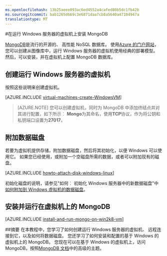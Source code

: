 ```yaml
---
ms.openlocfilehash: 13b25aeee093ac6ed4552a4cafed80b5dc1fb42b
ms.sourcegitcommit: bab1265d669c3e6871daa7cb8a5640a47104947a
translationtype: MT
---
```

<properties
    pageTitle="在 Windows 服务器的虚拟机上安装 MongoDB"
    description="了解如何在运行 Windows Azure 虚拟机上安装 MongoDB。"
    services="virtual-machines"
    documentationCenter=""
    authors="dsk-2015"
    manager="timlt"
    editor="tysonn"
    tags="azure-service-management"/>

<tags
    ms.service="virtual-machines"
    ms.workload="infrastructure-services"
    ms.tgt_pltfrm="vm-windows"
    ms.devlang="na"
    ms.topic="article"
    ms.date="07/13/2015"
    ms.author="dkshir"/>

#在运行 Windows 服务器的虚拟机上安装 MongoDB

[MongoDB][MongoDB]是流行的开源的、 高性能 NoSQL 数据库。  使用[Azure 的门户网站][AzureManagementPortal]，您可以创建从图像库中，运行 Windows 服务器的虚拟机使用经典的部署模型。 然后，可以安装，并在虚拟机上配置 MongoDB 数据库。


## 创建运行 Windows 服务器的虚拟机

按照这些说明来创建虚拟机。

[AZURE.INCLUDE [virtual-machines-create-WindowsVM](../../includes/virtual-machines-create-windowsvm.md)]

> [AZURE.NOTE] 您可以创建虚拟机，同时为 MongoDB 中添加终结点并对其进行配置，如下所示︰ **Mongo**为其命名，使用**TCP**协议，作为将公钥和私钥端口设置为**27017**。

## 附加数据磁盘
若要为虚拟机提供存储，附加数据磁盘，然后将其初始化，以便 Windows 可以使用它。 如果您已经使用，或附加一个空磁盘所需的数据，或者可以附加现有的磁盘。

[AZURE.INCLUDE [howto-attach-disk-windows-linux](../../includes/howto-attach-disk-windows-linux.md)]

初始化磁盘的说明，请参见"如何︰ 初始化 Windows 服务器中的新数据磁盘"中[如何附加到 Windows 虚拟机的数据磁盘](storage-windows-attach-disk.md)。

## 安装并运行在虚拟机上的 MongoDB

[AZURE.INCLUDE [install-and-run-mongo-on-win2k8-vm](../../includes/install-and-run-mongo-on-win2k8-vm.md)]

##摘要
在本教程中，您学习了如何创建运行 Windows 服务器的虚拟机、 远程连接到它，以及如何将数据磁盘。  您还学习了如何安装和配置的基于 Windows 的虚拟机上的 MongoDB。 您现在可以在基于 Windows 的虚拟机上，访问 MongoDB，按照[MongoDB 文档][MongoDocs]中的高级的主题。

[MongoDocs]: http://docs.mongodb.org/manual/
[MongoDB]: http://www.mongodb.org/
[AzureManagementPortal]: http://manage.windowsazure.com
